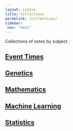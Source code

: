 ```yaml
---
layout: single
title: Collections
permalink: /Collections/
sidebar: 
 nav: "navi"
---
```


Collections of notes by subject. 

<h2>
  <a href="/Collections/Eventtimes/">Event Times</a>
</h2>

<h2>
  <a href="/Collections/Genetics/">Genetics</a>
</h2>

<h2>
  <a href="/Collections/Mathematics/">Mathematics</a>
</h2>

<h2>
  <a href="/Collections/Machinelearning/">Machine Learning</a>
</h2>

<h2>
  <a href="/Collections/Statistics/">Statistics</a>
</h2>
